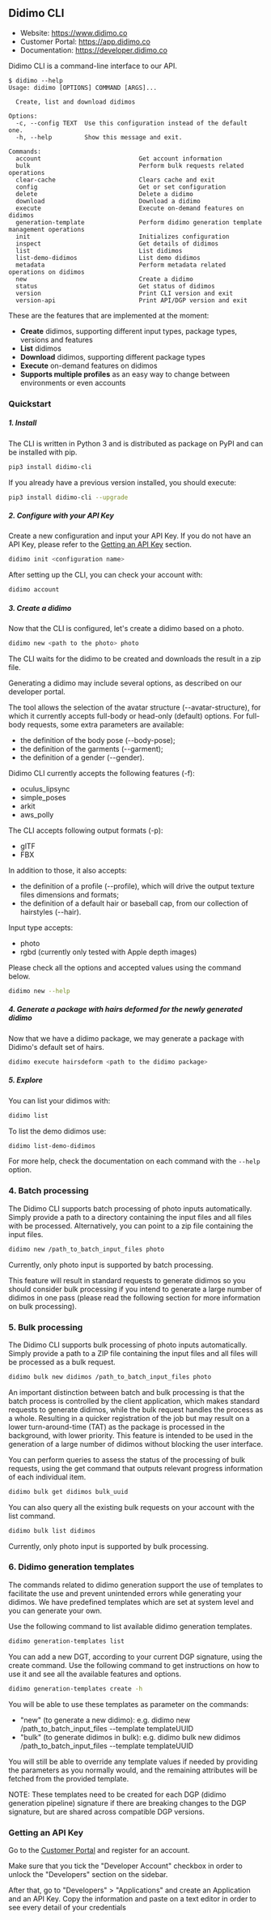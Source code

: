 ## Didimo CLI

 - Website: https://www.didimo.co
 - Customer Portal: https://app.didimo.co
 - Documentation: https://developer.didimo.co

Didimo CLI is a command-line interface to our API.

```
$ didimo --help
Usage: didimo [OPTIONS] COMMAND [ARGS]...

  Create, list and download didimos

Options:
  -c, --config TEXT  Use this configuration instead of the default one.
  -h, --help         Show this message and exit.

Commands:
  account                           Get account information
  bulk                              Perform bulk requests related operations
  clear-cache                       Clears cache and exit
  config                            Get or set configuration
  delete                            Delete a didimo
  download                          Download a didimo
  execute                           Execute on-demand features on didimos
  generation-template               Perform didimo generation template management operations
  init                              Initializes configuration
  inspect                           Get details of didimos
  list                              List didimos
  list-demo-didimos                 List demo didimos
  metadata                          Perform metadata related operations on didimos
  new                               Create a didimo
  status                            Get status of didimos
  version                           Print CLI version and exit
  version-api                       Print API/DGP version and exit
```

These are the features that are implemented at the moment:

 - **Create** didimos, supporting different input types, package types, versions and features
 - **List** didimos
 - **Download** didimos, supporting different package types
 - **Execute** on-demand features on didimos
 - **Supports multiple profiles** as an easy way to change between environments or even accounts


### Quickstart

##### 1. Install

The CLI is written in Python 3 and is distributed as package on PyPI
and can be installed with pip.

```bash
pip3 install didimo-cli
```

If you already have a previous version installed, you should execute:

```bash
pip3 install didimo-cli --upgrade
```


##### 2. Configure with your API Key

Create a new configuration and input your API Key. If you do not have an API Key,
please refer to the [Getting an API Key](#getting-an-api-key) section.

```bash
didimo init <configuration name>
```

After setting up the CLI, you can check your account with:

```bash
didimo account
```

##### 3. Create a didimo

Now that the CLI is configured, let's create a didimo based on a photo.

```bash
didimo new <path to the photo> photo 
```

The CLI waits for the didimo to be created and downloads the result in a zip
file.

Generating a didimo may include several options, as described on our developer portal.

The tool allows the selection of the avatar structure (--avatar-structure), for which it currently accepts full-body or head-only (default) options. For full-body requests, some extra parameters are available:
- the definition of the body pose (--body-pose);
- the definition of the garments (--garment);
- the definition of a gender (--gender).

Didimo CLI currently accepts the following features (-f):
- oculus_lipsync
- simple_poses
- arkit
- aws_polly

The CLI accepts following output formats (-p):
- glTF
- FBX

In addition to those, it also accepts:
- the definition of a profile (--profile), which will drive the output texture files dimensions and formats;
- the definition of a default hair or baseball cap, from our collection of hairstyles (--hair).

Input type accepts:
- photo
- rgbd (currently only tested with Apple depth images)

Please check all the options and accepted values using the command below.

```bash
didimo new --help
```

##### 4. Generate a package with hairs deformed for the newly generated didimo

Now that we have a didimo package, we may generate a package with Didimo's default set of hairs.

```bash
didimo execute hairsdeform <path to the didimo package>
```

##### 5. Explore

You can list your didimos with:

```bash
didimo list
```

To list the demo didimos use:

```bash
didimo list-demo-didimos
```

For more help, check the documentation on each command with the `--help` option.

### 4. Batch processing

The Didimo CLI supports batch processing of photo inputs automatically. Simply provide a path to a directory containing the input files and all files with be processed.
Alternatively, you can point to a zip file containing the input files.

```bash
didimo new /path_to_batch_input_files photo
```

Currently, only photo input is supported by batch processing.

This feature will result in standard requests to generate didimos so you should consider bulk processing if you intend to generate a large number of didimos in one pass (please read the following section for more information on bulk processing).

### 5. Bulk processing

The Didimo CLI supports bulk processing of photo inputs automatically. Simply provide a path to a ZIP file containing the input files and all files will be processed as a bulk request.

```bash
didimo bulk new didimos /path_to_batch_input_files photo
```

An important distinction between batch and bulk processing is that the batch process is controlled by the client application, which makes standard requests to generate didimos, while the bulk request handles the process as a whole. Resulting in a quicker registration of the job but may result on a lower turn-around-time (TAT) as the package is processed in the background, with lower priority. This feature is intended to be used in the generation of a large number of didimos without
blocking the user interface.

You can perform queries to assess the status of the processing of bulk requests, using the get command that outputs relevant progress information of each individual item.

```bash
didimo bulk get didimos bulk_uuid
```

You can also query all the existing bulk requests on your account with the list command.

```bash
didimo bulk list didimos
```

Currently, only photo input is supported by bulk processing.

### 6. Didimo generation templates

The commands related to didimo generation support the use of templates to facilitate the use and prevent unintended errors while generating your didimos. We have predefined templates which are set at system level and you can generate your own. 

Use the following command to list available didimo generation templates.

```bash
didimo generation-templates list
```

You can add a new DGT, according to your current DGP signature, using the create command. Use the following command to get instructions on how to use it and see all the available features and options.

```bash
didimo generation-templates create -h
```

You will be able to use these templates as parameter on the commands:
  - "new" (to generate a new didimo): e.g. didimo new /path_to_batch_input_files --template templateUUID
  - "bulk" (to generate didimos in bulk): e.g. didimo bulk new didimos /path_to_batch_input_files --template templateUUID

You will still be able to override any template values if needed by providing the parameters as you normally would, and the remaining attributes will be fetched from the provided template.

NOTE: These templates need to be created for each DGP (didimo generation pipeline) signature if there are breaking changes to the DGP signature, but are shared across compatible DGP versions.

### Getting an API Key

Go to the [Customer Portal](https://app.didimo.co) and register for an account.

Make sure that you tick the "Developer Account" checkbox in order to unlock
the "Developers" section on the sidebar.

After that, go to "Developers" > "Applications" and create an Application and
an API Key. Copy the information and paste on a text editor in order to
see every detail of your credentials
